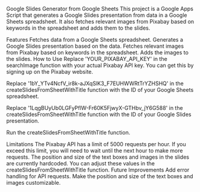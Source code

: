 Google Slides Generator from Google Sheets
This project is a Google Apps Script that generates a Google Slides presentation from data in a Google Sheets spreadsheet. It also fetches relevant images from Pixabay based on keywords in the spreadsheet and adds them to the slides.

Features
Fetches data from a Google Sheets spreadsheet.
Generates a Google Slides presentation based on the data.
Fetches relevant images from Pixabay based on keywords in the spreadsheet.
Adds the images to the slides.
How to Use
Replace 'YOUR_PIXABAY_API_KEY' in the searchImage function with your actual Pixabay API key. You can get this by signing up on the Pixabay website.

Replace '1bY_YTv4NcfV_ir8k-aJXqSlK3_F7EUHWWRtTrYZHSHQ' in the createSlidesFromSheetWithTitle function with the ID of your Google Sheets spreadsheet.

Replace '1LqgBUyUb0LGFyPflW-Fr60K5FjwyX-GTHbv_jY6G588' in the createSlidesFromSheetWithTitle function with the ID of your Google Slides presentation.

Run the createSlidesFromSheetWithTitle function.

Limitations
The Pixabay API has a limit of 5000 requests per hour. If you exceed this limit, you will need to wait until the next hour to make more requests.
The position and size of the text boxes and images in the slides are currently hardcoded. You can adjust these values in the createSlidesFromSheetWithTitle function.
Future Improvements
Add error handling for API requests.
Make the position and size of the text boxes and images customizable.
